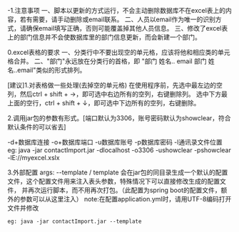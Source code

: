 
-1.注意事项
    一、脚本以更新的方式运行，不会主动删除数据库不在excel表上的内容，若有需要，请手动删除或email联系。
    二、人员以email作为唯一的识别方式，请确保email填写正确，否则可能覆盖掉其他人员信息。
    三、修改了excel表上的部门信息并不会使数据库里的部门信息更新，而会新建一个部门。

0.excel表格的要求
    一、分类行中不要出现空的单元格，应该将他和相应类的单元格合并。
    二、"部门"永远放在分类行的首格，即 "部门 姓名.. email 部门 姓名..email"类似的形式排列。

    
[建议]1.对表格做一些处理(去掉空的单元格)
    在使用程序前，先选中最左边的空列，然后ctrl + shift + →，即可选中右边所有的空列，右键删除列。
选中下方最上面的空行，ctrl + shift + ↓，即可选中下边所有的空列，右键删除。

2.调用jar包的参数有形式。[端口默认为3306，账号密码默认为showclear，符合默认条件的可以省去]

   -d+数据库连接 -o+数据库端口 -u数据库账号 -p数据库密码 -l通讯录文件位置
   eg: java -jar contactImport.jar -dlocalhost -o3306 -ushowclear -pshowclear -lE://myexcel.xslx
        
3.外部配置
    args: --template / template
    会在jar包的同目录生成一个默认的配置文件，这个配置文件用来注入表头参数，特殊情况下可以直接修改生成的配置文件，
 并再次运行脚本，而不用再次打包。（此配置为spring boot的配置文件，额外的参数可以从这里注入）
    note:在配置application.yml时，请用UTF-8编码打开文件并修改
    
    eg: java -jar contactImport.jar --template